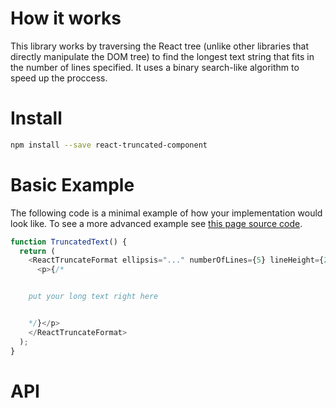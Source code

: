 # How it works

This library works by traversing the React tree (unlike other libraries that directly manipulate the DOM tree) to find the longest text string that fits in the number of lines specified. It uses a binary search-like algorithm to speed up the proccess.

# Install

```bash
npm install --save react-truncated-component
```

# Basic Example

The following code is a minimal example of how your implementation would look like. To see a more advanced example see [this page source code](https://github.com/juangl/react-truncated-component/blob/master/website/pages/index/liveResult.js).

```javascript
function TruncatedText() {
  return (
    <ReactTruncateFormat ellipsis="..." numberOfLines={5} lineHeight={23}>
      <p>{/*


    put your long text right here


    */}</p>
    </ReactTruncateFormat>
  );
}
```

# API
